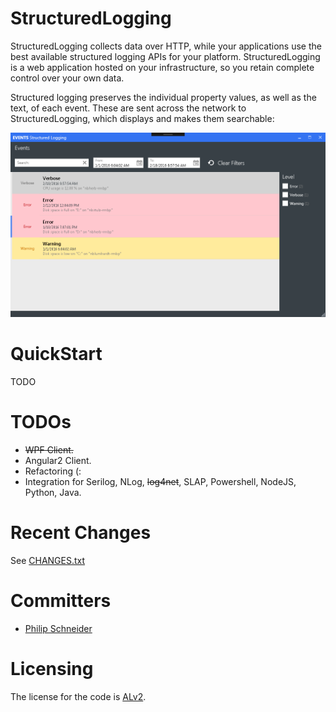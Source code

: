 # StructuredLogging

StructuredLogging collects data over HTTP, while your applications use the best available structured logging APIs for your platform. StructuredLogging is a web application hosted on your infrastructure, so you retain complete control over your own data.

Structured logging preserves the individual property values, as well as the text, of each event.
These are sent across the network to StructuredLogging, which displays and makes them searchable:

![alt tag](https://raw.githubusercontent.com/PSneijder/StructuredLogging/master/Assets/StructuredLogging.png)

# QuickStart
TODO

# TODOs
* <strike>WPF Client.</strike>
* Angular2 Client.
* Refactoring (:
* Integration for Serilog, NLog, <strike>log4net</strike>, SLAP, Powershell, NodeJS, Python, Java.

# Recent Changes
See [CHANGES.txt](CHANGES.txt)

# Committers
* [Philip Schneider](https://github.com/PSneijder)

# Licensing
The license for the code is [ALv2](http://www.apache.org/licenses/LICENSE-2.0.html).
